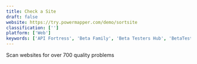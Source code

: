 ```yaml
---
title: Check a Site
draft: false 
website: https://try.powermapper.com/demo/sortsite
classification: ['']
platform: ['Web']
keywords: ['API Fortress', 'Beta Family', 'Beta Testers Hub', 'BetaTesta', 'BrowserStack', 'Builder by Engineer.ai', 'DRKSpiderJava', 'Dr. Link Check', 'Ghost Inspector', 'LinkChecker', 'Loader.io', 'Map my customers', 'Onfleet', 'Passmarked', 'Quod AI', 'Simply Testable', 'Templarbit', 'Trello', 'browserling']
---
```

Scan websites for over 700 quality problems